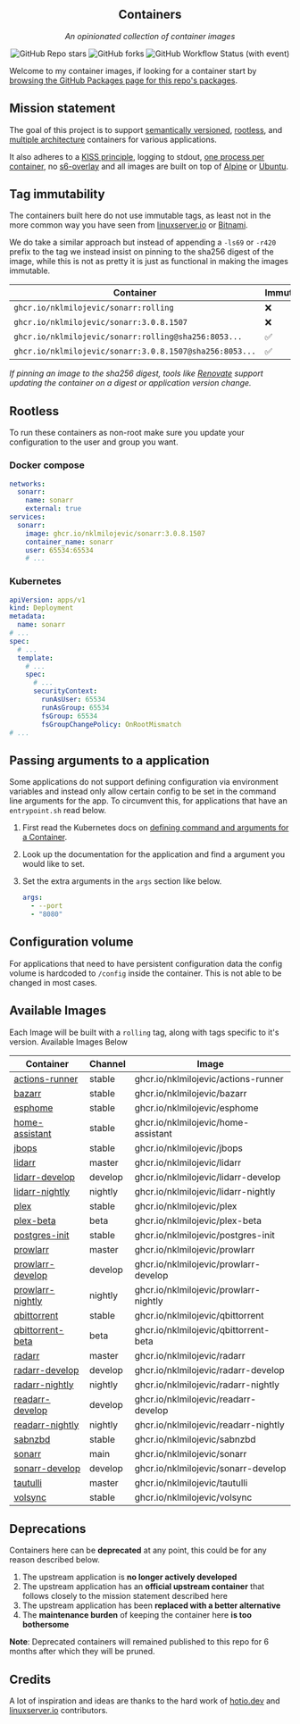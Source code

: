 <!---
NOTE: AUTO-GENERATED FILE
to edit this file, instead edit its template at: ./scripts/templates/README.md.j2
-->
<div align="center">


## Containers

_An opinionated collection of container images_

</div>

<div align="center">

![GitHub Repo stars](https://img.shields.io/github/stars/nklmilojevic/containers?style=for-the-badge)
![GitHub forks](https://img.shields.io/github/forks/nklmilojevic/containers?style=for-the-badge)
![GitHub Workflow Status (with event)](https://img.shields.io/github/actions/workflow/status/nklmilojevic/containers/release-scheduled.yaml?style=for-the-badge&label=Scheduled%20Release)

</div>

Welcome to my container images, if looking for a container start by [browsing the GitHub Packages page for this repo's packages](https://github.com/nklmilojevic?tab=packages&repo_name=containers).

## Mission statement

The goal of this project is to support [semantically versioned](https://semver.org/), [rootless](https://rootlesscontaine.rs/), and [multiple architecture](https://www.docker.com/blog/multi-arch-build-and-images-the-simple-way/) containers for various applications.

It also adheres to a [KISS principle](https://en.wikipedia.org/wiki/KISS_principle), logging to stdout, [one process per container](https://testdriven.io/tips/59de3279-4a2d-4556-9cd0-b444249ed31e/), no [s6-overlay](https://github.com/just-containers/s6-overlay) and all images are built on top of [Alpine](https://hub.docker.com/_/alpine) or [Ubuntu](https://hub.docker.com/_/ubuntu).

## Tag immutability

The containers built here do not use immutable tags, as least not in the more common way you have seen from [linuxserver.io](https://fleet.linuxserver.io/) or [Bitnami](https://bitnami.com/stacks/containers).

We do take a similar approach but instead of appending a `-ls69` or `-r420` prefix to the tag we instead insist on pinning to the sha256 digest of the image, while this is not as pretty it is just as functional in making the images immutable.

| Container                                          | Immutable |
|----------------------------------------------------|-----------|
| `ghcr.io/nklmilojevic/sonarr:rolling`                   | ❌         |
| `ghcr.io/nklmilojevic/sonarr:3.0.8.1507`                | ❌         |
| `ghcr.io/nklmilojevic/sonarr:rolling@sha256:8053...`    | ✅         |
| `ghcr.io/nklmilojevic/sonarr:3.0.8.1507@sha256:8053...` | ✅         |

_If pinning an image to the sha256 digest, tools like [Renovate](https://github.com/renovatebot/renovate) support updating the container on a digest or application version change._

## Rootless

To run these containers as non-root make sure you update your configuration to the user and group you want.

### Docker compose

```yaml
networks:
  sonarr:
    name: sonarr
    external: true
services:
  sonarr:
    image: ghcr.io/nklmilojevic/sonarr:3.0.8.1507
    container_name: sonarr
    user: 65534:65534
    # ...
```

### Kubernetes

```yaml
apiVersion: apps/v1
kind: Deployment
metadata:
  name: sonarr
# ...
spec:
  # ...
  template:
    # ...
    spec:
      # ...
      securityContext:
        runAsUser: 65534
        runAsGroup: 65534
        fsGroup: 65534
        fsGroupChangePolicy: OnRootMismatch
# ...
```

## Passing arguments to a application

Some applications do not support defining configuration via environment variables and instead only allow certain config to be set in the command line arguments for the app. To circumvent this, for applications that have an `entrypoint.sh` read below.

1. First read the Kubernetes docs on [defining command and arguments for a Container](https://kubernetes.io/docs/tasks/inject-data-application/define-command-argument-container/).
2. Look up the documentation for the application and find a argument you would like to set.
3. Set the extra arguments in the `args` section like below.

    ```yaml
    args:
      - --port
      - "8080"
    ```

## Configuration volume

For applications that need to have persistent configuration data the config volume is hardcoded to `/config` inside the container. This is not able to be changed in most cases.

## Available Images

Each Image will be built with a `rolling` tag, along with tags specific to it's version. Available Images Below

Container | Channel | Image
--- | --- | ---
[actions-runner](https://github.com/nklmilojevic/containers/pkgs/container/actions-runner) | stable | ghcr.io/nklmilojevic/actions-runner
[bazarr](https://github.com/nklmilojevic/containers/pkgs/container/bazarr) | stable | ghcr.io/nklmilojevic/bazarr
[esphome](https://github.com/nklmilojevic/containers/pkgs/container/esphome) | stable | ghcr.io/nklmilojevic/esphome
[home-assistant](https://github.com/nklmilojevic/containers/pkgs/container/home-assistant) | stable | ghcr.io/nklmilojevic/home-assistant
[jbops](https://github.com/nklmilojevic/containers/pkgs/container/jbops) | stable | ghcr.io/nklmilojevic/jbops
[lidarr](https://github.com/nklmilojevic/containers/pkgs/container/lidarr) | master | ghcr.io/nklmilojevic/lidarr
[lidarr-develop](https://github.com/nklmilojevic/containers/pkgs/container/lidarr-develop) | develop | ghcr.io/nklmilojevic/lidarr-develop
[lidarr-nightly](https://github.com/nklmilojevic/containers/pkgs/container/lidarr-nightly) | nightly | ghcr.io/nklmilojevic/lidarr-nightly
[plex](https://github.com/nklmilojevic/containers/pkgs/container/plex) | stable | ghcr.io/nklmilojevic/plex
[plex-beta](https://github.com/nklmilojevic/containers/pkgs/container/plex-beta) | beta | ghcr.io/nklmilojevic/plex-beta
[postgres-init](https://github.com/nklmilojevic/containers/pkgs/container/postgres-init) | stable | ghcr.io/nklmilojevic/postgres-init
[prowlarr](https://github.com/nklmilojevic/containers/pkgs/container/prowlarr) | master | ghcr.io/nklmilojevic/prowlarr
[prowlarr-develop](https://github.com/nklmilojevic/containers/pkgs/container/prowlarr-develop) | develop | ghcr.io/nklmilojevic/prowlarr-develop
[prowlarr-nightly](https://github.com/nklmilojevic/containers/pkgs/container/prowlarr-nightly) | nightly | ghcr.io/nklmilojevic/prowlarr-nightly
[qbittorrent](https://github.com/nklmilojevic/containers/pkgs/container/qbittorrent) | stable | ghcr.io/nklmilojevic/qbittorrent
[qbittorrent-beta](https://github.com/nklmilojevic/containers/pkgs/container/qbittorrent-beta) | beta | ghcr.io/nklmilojevic/qbittorrent-beta
[radarr](https://github.com/nklmilojevic/containers/pkgs/container/radarr) | master | ghcr.io/nklmilojevic/radarr
[radarr-develop](https://github.com/nklmilojevic/containers/pkgs/container/radarr-develop) | develop | ghcr.io/nklmilojevic/radarr-develop
[radarr-nightly](https://github.com/nklmilojevic/containers/pkgs/container/radarr-nightly) | nightly | ghcr.io/nklmilojevic/radarr-nightly
[readarr-develop](https://github.com/nklmilojevic/containers/pkgs/container/readarr-develop) | develop | ghcr.io/nklmilojevic/readarr-develop
[readarr-nightly](https://github.com/nklmilojevic/containers/pkgs/container/readarr-nightly) | nightly | ghcr.io/nklmilojevic/readarr-nightly
[sabnzbd](https://github.com/nklmilojevic/containers/pkgs/container/sabnzbd) | stable | ghcr.io/nklmilojevic/sabnzbd
[sonarr](https://github.com/nklmilojevic/containers/pkgs/container/sonarr) | main | ghcr.io/nklmilojevic/sonarr
[sonarr-develop](https://github.com/nklmilojevic/containers/pkgs/container/sonarr-develop) | develop | ghcr.io/nklmilojevic/sonarr-develop
[tautulli](https://github.com/nklmilojevic/containers/pkgs/container/tautulli) | master | ghcr.io/nklmilojevic/tautulli
[volsync](https://github.com/nklmilojevic/containers/pkgs/container/volsync) | stable | ghcr.io/nklmilojevic/volsync


## Deprecations

Containers here can be **deprecated** at any point, this could be for any reason described below.

1. The upstream application is **no longer actively developed**
2. The upstream application has an **official upstream container** that follows closely to the mission statement described here
3. The upstream application has been **replaced with a better alternative**
4. The **maintenance burden** of keeping the container here **is too bothersome**

**Note**: Deprecated containers will remained published to this repo for 6 months after which they will be pruned.

## Credits

A lot of inspiration and ideas are thanks to the hard work of [hotio.dev](https://hotio.dev/) and [linuxserver.io](https://www.linuxserver.io/) contributors.